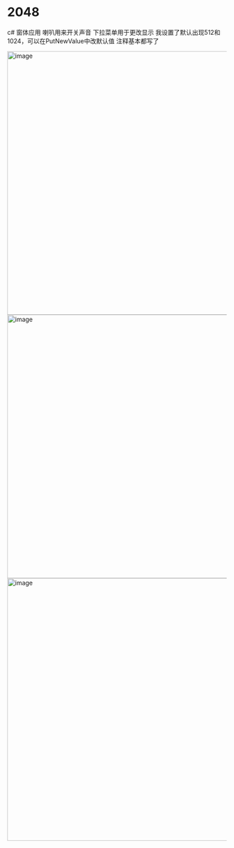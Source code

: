 # 2048
c# 窗体应用
喇叭用来开关声音 下拉菜单用于更改显示
我设置了默认出现512和1024，可以在PutNewValue中改默认值
注释基本都写了

<img width="605" alt="image" src="https://github.com/ahjdosiah/2048/assets/120621832/8540f2d6-2d78-4c2f-9f66-b0b48c9acb59">
<img width="605" alt="image" src="https://github.com/ahjdosiah/2048/assets/120621832/1397e1e3-9afb-4818-8b0e-c3b71ce5285c">
<img width="603" alt="image" src="https://github.com/ahjdosiah/2048/assets/120621832/4c392a13-4348-4b4a-99c7-cc87943577c0">
